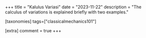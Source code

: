 +++
title = "Kalulus Variasi"
date = "2023-11-22"
description = "The calculus of variations is explained briefly with two examples."

[taxonomies]
tags=["classicalmechanics101"]

[extra]
comment = true
+++


